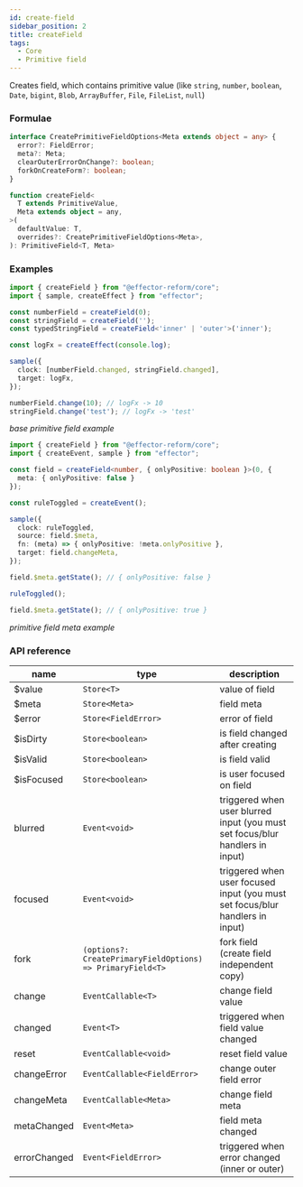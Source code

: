 ```yaml
---
id: create-field
sidebar_position: 2
title: createField
tags:
  - Core
  - Primitive field
---
```


Creates field, which contains primitive value (like `string`, `number`, `boolean`, `Date`, `bigint`, `Blob`, `ArrayBuffer`, `File`, `FileList`, `null`)

### Formulae

```ts
interface CreatePrimitiveFieldOptions<Meta extends object = any> {
  error?: FieldError;
  meta?: Meta;
  clearOuterErrorOnChange?: boolean;
  forkOnCreateForm?: boolean;
}

function createField<
  T extends PrimitiveValue,
  Meta extends object = any,
>(
  defaultValue: T,
  overrides?: CreatePrimitiveFieldOptions<Meta>,
): PrimitiveField<T, Meta>
```

### Examples

```ts
import { createField } from "@effector-reform/core";
import { sample, createEffect } from "effector";

const numberField = createField(0);
const stringField = createField('');
const typedStringField = createField<'inner' | 'outer'>('inner');

const logFx = createEffect(console.log);

sample({
  clock: [numberField.changed, stringField.changed],
  target: logFx,
});

numberField.change(10); // logFx -> 10
stringField.change('test'); // logFx -> 'test'
```

*base primitive field example*

```ts
import { createField } from "@effector-reform/core";
import { createEvent, sample } from "effector";

const field = createField<number, { onlyPositive: boolean }>(0, {
  meta: { onlyPositive: false }
});

const ruleToggled = createEvent();

sample({
  clock: ruleToggled,
  source: field.$meta,
  fn: (meta) => { onlyPositive: !meta.onlyPositive },
  target: field.changeMeta,
});

field.$meta.getState(); // { onlyPositive: false } 

ruleToggled();

field.$meta.getState(); // { onlyPositive: true } 
```

*primitive field meta example*

### API reference

| name         | type                                                       | description                                                                   |
|--------------|------------------------------------------------------------|-------------------------------------------------------------------------------|
| $value       | `Store<T>`                                                 | value of field                                                                |
| $meta        | `Store<Meta>`                                              | field meta                                                                    |
| $error       | `Store<FieldError>`                                        | error of field                                                                |
| $isDirty     | `Store<boolean>`                                           | is field changed after creating                                               |
| $isValid     | `Store<boolean>`                                           | is field valid                                                                |
| $isFocused   | `Store<boolean>`                                           | is user focused on field                                                      |
| blurred      | `Event<void>`                                              | triggered when user blurred input (you must set focus/blur handlers in input) |
| focused      | `Event<void>`                                              | triggered when user focused input (you must set focus/blur handlers in input) |
| fork         | `(options?: CreatePrimaryFieldOptions) => PrimaryField<T>` | fork field (create field independent copy)                                    |
| change       | `EventCallable<T>`                                         | change field value                                                            |
| changed      | `Event<T>`                                                 | triggered when field value changed                                            |
| reset        | `EventCallable<void>`                                      | reset field value                                                             |
| changeError  | `EventCallable<FieldError>`                                | change outer field error                                                      |
| changeMeta   | `EventCallable<Meta>`                                      | change field meta                                                             |
| metaChanged  | `Event<Meta>`                                              | field meta changed                                                            |
| errorChanged | `Event<FieldError>`                                        | triggered when error changed (inner or outer)                                 |